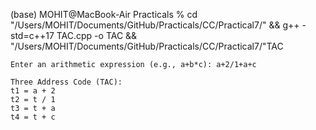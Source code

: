 (base) MOHIT@MacBook-Air Practicals % cd "/Users/MOHIT/Documents/GitHub/Practicals/CC/Practical7/" && g++ -std=c++17 TAC.cpp
-o TAC && "/Users/MOHIT/Documents/GitHub/Practicals/CC/Practical7/"TAC

```
Enter an arithmetic expression (e.g., a+b*c): a+2/1+a+c

Three Address Code (TAC):
t1 = a + 2
t2 = t / 1
t3 = t + a
t4 = t + c
```
